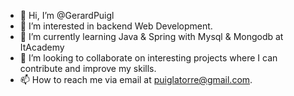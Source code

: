 - 👋 Hi, I’m @GerardPuigl
- 👀 I’m interested in backend Web Development.
- 🌱 I’m currently learning Java & Spring with Mysql & Mongodb at ItAcademy
- 💞️ I’m looking to collaborate on interesting projects where I can contribute and improve my skills.
- 📫 How to reach me via email at puiglatorre@gmail.com.

<!---
GerardPuigl/GerardPuigl is a ✨ special ✨ repository because its `README.md` (this file) appears on your GitHub profile.
You can click the Preview link to take a look at your changes.
--->
